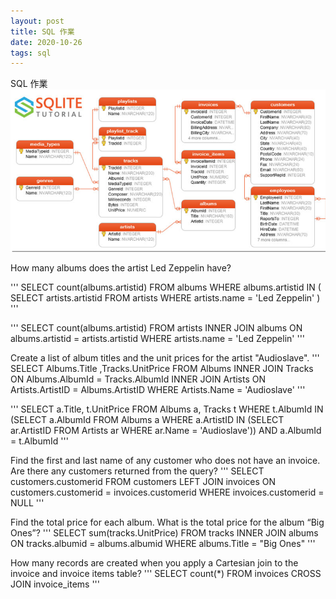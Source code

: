 ```yaml
---
layout: post
title: SQL 作業
date: 2020-10-26
tags: sql
---
```


SQL 作業
<img src="/images/posts/sql/a.png">


How many albums does the artist Led Zeppelin have?

'''
SELECT count(albums.artistid)
FROM albums
WHERE albums.artistid IN (
		SELECT artists.artistid
		FROM artists
		WHERE artists.name = 'Led Zeppelin'
		)
'''

'''
SELECT count(albums.artistid)
FROM artists
INNER JOIN albums ON albums.artistid = artists.artistid
WHERE artists.name = 'Led Zeppelin'
'''

Create a list of album titles and the unit prices for the artist "Audioslave".
'''
SELECT Albums.Title
	,Tracks.UnitPrice
FROM Albums
INNER JOIN Tracks ON Albums.AlbumId = Tracks.AlbumId
INNER JOIN Artists ON Artists.ArtistID = Albums.ArtistID
WHERE Artists.Name = 'Audioslave'
'''

'''
SELECT a.Title, t.UnitPrice
FROM Albums a, Tracks t
WHERE t.AlbumId IN
      (SELECT a.AlbumId
       FROM Albums a
       WHERE a.ArtistID IN
             (SELECT ar.ArtistID
              FROM Artists ar
              WHERE ar.Name = 'Audioslave'))
AND a.AlbumId = t.AlbumId
'''

Find the first and last name of any customer who does not have an invoice. Are there any customers returned from the query?
'''
SELECT customers.customerid
FROM customers
LEFT JOIN invoices ON customers.customerid = invoices.customerid
WHERE invoices.customerid = NULL
'''

Find the total price for each album. What is the total price for the album “Big Ones”?
'''
SELECT sum(tracks.UnitPrice)
FROM tracks
INNER JOIN albums ON tracks.albumid = albums.albumid
WHERE albums.Title = "Big Ones"
'''

How many records are created when you apply a Cartesian join to the invoice and invoice items table?
'''
SELECT count(*)
FROM invoices
CROSS JOIN invoice_items
'''
